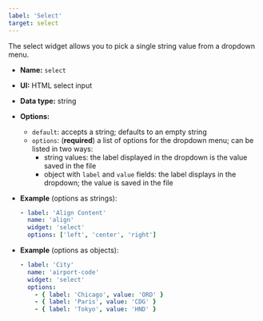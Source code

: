 ```yaml
---
label: 'Select'
target: select
---
```


The select widget allows you to pick a single string value from a dropdown menu.

- **Name:** `select`
- **UI:** HTML select input
- **Data type:** string
- **Options:**
  - `default`: accepts a string; defaults to an empty string
  - `options`: (**required**) a list of options for the dropdown menu; can be listed in two ways:
    - string values: the label displayed in the dropdown is the value saved in the file
    - object with `label` and `value` fields: the label displays in the dropdown; the value is saved in the file
- **Example** (options as strings):

  ```yaml
  - label: 'Align Content'
    name: 'align'
    widget: 'select'
    options: ['left', 'center', 'right']
  ```

- **Example** (options as objects):

  ```yaml
  - label: 'City'
    name: 'airport-code'
    widget: 'select'
    options:
      - { label: 'Chicago', value: 'ORD' }
      - { label: 'Paris', value: 'CDG' }
      - { label: 'Tokyo', value: 'HND' }
  ```
